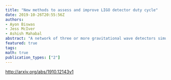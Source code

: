 ```yaml
---
title: "New methods to assess and improve LIGO detector duty cycle"
date: 2019-10-26T20:55:56Z
authors:
- Ayon Biswas
- Jess McIver
- Ashish Mahabal
abstract: "A network of three or more gravitational wave detectors simultaneously taking data is required to generate a well-localized sky map for gravitational wave sources, such as GW170817. Local seismic disturbances often cause the LIGO and Virgo detectors to lose light resonance in one or more of their component optic cavities, and the affected detector is unable to take data until resonance is recovered. In this paper, we use machine learning techniques to gain insight into the predictive behavior of the LIGO detector optic cavities during the second LIGO-Virgo observing run. We identify a minimal set of optic cavity control signals and data features which capture interferometer behavior leading to a loss of light resonance, or lockloss. We use these channels to accurately distinguish between lockloss events and quiet interferometer operating times via both supervised and unsupervised machine learning methods. This analysis yields new insights into how components of the LIGO detectors contribute to lockloss events, which could inform detector commissioning efforts to mitigate the associated loss of uptime. Particularly, we find that the state of the component optical cavities is a better predictor of loss of lock than ground motion trends. We report prediction accuracies of 98% for times just prior to lock loss, and 90% for times up to 30 seconds prior to lockloss, which shows promise for this method to be applied in near-real time to trigger preventative detector state changes. This method can be extended to target other auxiliary subsystems or times of interest, such as transient noise or loss in detector sensitivity. Application of these techniques during the third LIGO-Virgo observing run and beyond would maximize the potential of the global detector network for multi-messenger astronomy with gravitational waves."
featured: true
tags:
math: true
publication_types: ["2"]
---
```

http://arxiv.org/abs/1910.12143v1
